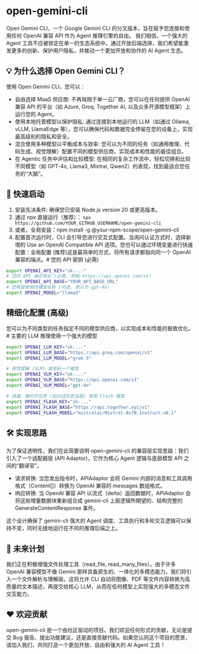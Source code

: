 # open-gemini-cli

Open Gemini CLI，一个 Google Gemini CLI 的分叉版本，旨在赋予您连接和使用任何 OpenAI 兼容 API 作为 Agent 推理引擎的自由。
我们相信，一个强大的 Agent 工具不应被锁定在单一的生态系统中。通过开放后端选择，我们希望能激发更多的创新、保护用户隐私，并推动一个更加开放和协作的 AI Agent 生态。

## 💡 为什么选择 Open Gemini CLI？

使用 Open Gemini CLI，您可以：

- 自由选择 MaaS 供应商: 不再局限于单一云厂商，您可以在任何提供 OpenAI 兼容 API 的平台（如 Azure, Groq, Together AI, 以及众多开源模型框架）上运行您的 Agent。
- 使用本地托管模型以保护隐私: 通过连接到本地运行的 LLM（如通过 Ollama, vLLM, LlamaEdge 等），您可以确保代码和数据完全停留在您的设备上，实现最高级别的隐私和安全。
- 混合使用多种模型以平衡成本与效率: 您可以为不同的任务（如通用推理、代码生成、视觉理解）配置不同的模型供应商，实现成本和性能的最佳组合。
- 在 Agentic 任务中评估和比较模型: 在相同的复杂工作流中，轻松切换和比较不同模型（如 GPT-4o, Llama3, Mixtral, Qwen2）的表现，找到最适合您任务的“大脑”。

## 🚀 快速启动

1. 安装先决条件: 确保您已安装 Node.js version 20 或更高版本。
2. 通过 npx 直接运行（推荐）： `npx https://github.com/YOUR_GITHUB_USERNAME/open-gemini-cli`
3. 或者，全局安装：npm install -g @your-npm-scope/open-gemini-cli
4. 配置首次运行时，CLI 会引导您进行交互式配置。当询问认证方式时，选择新增的 Use an OpenAI Compatible API 选项。您也可以通过环境变量进行快速配置：全局配置 (推荐)这是最简单的方式，将所有请求都指向同一个 OpenAI 兼容的端点。# 您的 API 密钥 (必需)

```bash
export OPENAI_API_KEY="sk-..."
# 您的 API 端点地址 (必需, 例如 https://api.openai.com/v1)
export OPENAI_API_BASE="YOUR_API_BASE_URL"
# 您希望使用的模型名称 (可选, 默认为 gpt-4o)
export OPENAI_MODEL="llama3"
```

## 精细化配置 (高级)

您可以为不同类型的任务指定不同的模型供应商，以实现成本和性能的极致优化。# 主要的 LLM 推理使用一个强大的模型

```bash
export OPENAI_LLM_KEY="sk-..."
export OPENAI_LLM_BASE="https://api.groq.com/openai/v1"
export OPENAI_LLM_MODEL="grok-3"

# 视觉理解 (VLM) 使用另一个模型
export OPENAI_VLM_KEY="sk-..."
export OPENAI_VLM_BASE="https://api.openai.com/v1"
export OPENAI_VLM_MODEL="gpt-4o"

# 快速、廉价的任务 (如对话历史压缩) 使用 Flash 模型
export OPENAI_FLASH_KEY="sk-..."
export OPENAI_FLASH_BASE="https://api.together.xyz/v1"
export OPENAI_FLASH_MODEL="mistralai/Mixtral-8x7B-Instruct-v0.1"
```

## 🛠️ 实现思路

为了保证透明性，我们在此简要说明 open-gemini-cli 的兼容层实现思路：我们引入了一个适配器层 (API Adaptor)，它作为核心 Agent 逻辑与底层模型 API 之间的“翻译官”。

- 请求转换: 当您发出指令时，APIAdaptor 会将 Gemini 内部的消息和工具调用格式（Content[]）转换为 OpenAI 兼容的 messages 数组格式。
- 响应转换: 当 OpenAI 兼容 API 以流式（delta）返回数据时，APIAdaptor 会将这些增量数据块重新组合成 gemini-cli 上层逻辑所期望的、结构完整的 GenerateContentResponse 事件。

这个设计确保了 gemini-cli 强大的 Agent 调度、工具执行和多轮交互逻辑可以保持不变，同时无缝地运行在不同的推理后端之上。

## 🔮 未来计划

我们正在积极增强文件处理工具（read_file, read_many_files）。由于许多 OpenAI 兼容模型不像 Gemini 那样具备原生的、一体化的多模态能力，我们将引入一个文件解析与理解层。这将允许 CLI 自动将图像、PDF 等文件内容转换为高质量的文本描述，再提交给核心 LLM，从而在任何模型上实现强大的多模态文件交互能力。

## ❤️ 欢迎贡献

open-gemini-cli 是一个由社区驱动的项目。我们欢迎任何形式的贡献，无论是提交 Bug 报告、提出功能建议，还是直接贡献代码。如果您认同这个项目的愿景，请加入我们，共同打造一个更加开放、自由和强大的 AI Agent 工具！
